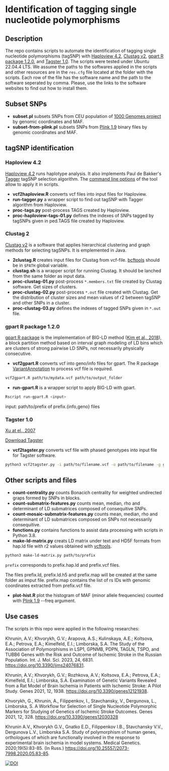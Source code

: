 # Identification of tagging single nucleotide polymorphisms 

## Description

The repo contains scripts to automate the identification of tagging single nucleotide polymorphisms (tagSNP) with [Haploview 4.2](https://www.broadinstitute.org/haploview/haploview), [Clustag v2](https://www.engineeringletters.com/editors/SIAO/CLUSTAG/CLUSTAG.htm), [gpart R package 1.2.0](https://bioconductor.riken.jp/packages/3.9/bioc/html/gpart.html), and [Tagster 1.0](https://www.niehs.nih.gov/research/resources/software/epidemiology/tagster). The scripts were tested under Ubuntu 22.04.4 LTS. We assume the paths to the softwares applied in the scripts and other resources are in the `res.cfg` file located at the folder with the scripts. Each row of the file has the software name and the path to the software seperated by comma. Please, use the links to the software websites to find out how to install them.

## Subset SNPs 

* **subset.pl** subsets SNPs from CEU population of [1000 Genomes project](https://www.internationalgenome.org) by genomic coordinates and MAF.
* **subset-from-plink.pl** subsets SNPs from [Plink 1.9](https://www.cog-genomics.org/plink) binary files by genomic coordinates and MAF.

## tagSNP identification 

### Haploview 4.2

[Haploview 4.2](https://www.broadinstitute.org/haploview/haploview) runs haplotype analysis. It also implements Paul de Bakker's [Tagger](https://software.broadinstitute.org/mpg/tagger/) tagSNP selection algorithm. The [command line options](https://www.broadinstitute.org/haploview/chapter-3-command-line-options) of the tool allow to apply it in scripts. 

* **vcf2haploview.R** converts vcf files into input files for Haploview.
* **run-tagger.py** a wrapper script to find out tagSNP with Tagger algorithm from Haploview. 
* **proc-tags.py** post-process TAGS created by Haploview.
* **proc-haploview-tags-01.py** defines the indexes of SNPs tagged by tagSNPs given in ped.TAGS file created by Haploview. 

### Clustag 2

[Clustag v2](https://www.engineeringletters.com/editors/SIAO/CLUSTAG/CLUSTAG.htm) is a software that applies hierarchical clustering and graph methods for selecting tagSNPs. It is emplemented in Java.

* **2clustag.R** creates input files for Clustag from vcf-file. [bcftools](https://samtools.github.io/bcftools) should be in `$PATH` global variable. 
* **clustag.sh** is a wrapper script for running Clustag. It should be lanched from the same folder as input data.
* **proc-clustag-01.py** post-process `*.members.txt` file created by Clustag software. Get sizes of clusters. 
* **proc-clustag-02.py** post-process `*.out` file created with Clustag. Get the distribution of cluster sizes and mean values of r2 between tagSNP and other SNPs in a cluster.
* **proc-clustag-03.py** defines the indexes of tagged SNPs given in `*.out` file. 
 
### gpart R package 1.2.0

[gpart R package](https://bioconductor.riken.jp/packages/3.9/bioc/html/gpart.html) is the implementation of BIG-LD method ([Kim et al., 2018](https://academic.oup.com/bioinformatics/article/34/3/388/4282661)), a block partition method based on interval graph modeling of LD bins which are clusters of strong pairwise LD SNPs, not necessarily physically consecutive.

* **vcf2gpart.R** converts vcf into geno/info files for gpart. The R package [VariantAnnotation](https://www.bioconductor.org/packages/release/bioc/html/VariantAnnotation.html) to process vcf file is required.

```bash
vcf2gpart.R path/to/mydata.vcf path/to/output_folder
```
* **run-gpart.R** is a wrapper script to apply BIG-LD with gpart.  

```bash
Rscript run-gpart.R <input>
```
input: path/to/prefix of prefix.{info,geno} files

### Tagster 1.0

[Xu at el., 2007](https://www.ncbi.nlm.nih.gov/pmc/articles/PMC2782964/)

[Download Tagster](https://www.niehs.nih.gov/research/resources/software/epidemiology/tagster)

* **vcf2tagster.py** converts vcf file with phased genotypes into input file for Tagster software.

```bash
python3 vcf2tagster.py -i path/to/filename.vcf -o path/to/filename -g gene_name
```

## Other scripts and files

* **count-centrality.py** counts Bonacich centrality for weighted undirected graps formed by SNPs in blocks.
* **count-submatrix-features.py** counts mean, median, rho and determinant of LD submatrices composed of consequitive SNPs.
* **count-mosaic-submatrix-features.py** counts mean, median, rho and determinant of LD submatrices composed on SNPs not necessarily consequitive.   
* **functions.py** contains functions to assist data processing with scripts in Python 3.8.
* **make-ld-matrix.py** creats LD matrix under text and HD5F formats from hap.ld file with r2 values obtained with [vcftools](https://vcftools.github.io/index.html). 

```bash
python3 make-ld-matrix.py path/to/prefix

``` 
`prefix` corresponds to prefix.hap.ld and prefix.vcf files. 

The files prefix.ld, prefix.ld.h5 and prefix.map will be created at the same folder as imput file. prefix.map contains the list of rs IDs with genomic coordinates extracted from prefix.vcf file. 

* **plot-hist.R** plot the histogram of MAF (minor allele frequencies) counted with [Plink 1.9](https://www.cog-genomics.org/plink/) --freq argument.

## Use cases

The scripts in this repo were applied in the following researches:

Khrunin, A.V.; Khvorykh, G.V.; Arapova, A.S.; Kulinskaya, A.E.; Koltsova, E.A.; Petrova, E.A.; Kimelfeld, E.I.; Limborska, S.A. The Study of the Association of Polymorphisms in LSP1, GPNMB, PDPN, TAGLN, TSPO, and TUBB6 Genes with the Risk and Outcome of Ischemic Stroke in the Russian Population. Int. J. Mol. Sci. 2023, 24, 6831. https://doi.org/10.3390/ijms24076831.

Khrunin, A.V.; Khvorykh, G.V.; Rozhkova, A.V.; Koltsova, E.A.; Petrova, E.A.; Kimelfeld, E.I.; Limborska, S.A. Examination of Genetic Variants Revealed from a Rat Model of Brain Ischemia in Patients with Ischemic Stroke: A Pilot Study. Genes 2021, 12, 1938. https://doi.org/10.3390/genes12121938.

Khvorykh, G., Khrunin, A., Filippenkov, I., Stavchansky, V., Dergunova, L., Limborska, S. A Workflow for Selection of Single Nucleotide Polymorphic Markers for Studying of Genetics of Ischemic Stroke Outcomes. Genes 2021, 12, 328. https://doi.org/10.3390/genes12030328 

Khrunin A.V., Khvorykh G.V., Gnatko E.D., Filippenkov I.B., Stavchansky V.V., Dergunova L.V., Limborska S.A. Study of polymorphism of human genes, orthologues of which are functionally involved in the response to experimental brain ischemia in model systems. Medical Genetics. 2020;19(5):83-85. (In Russ.) https://doi.org/10.25557/2073-7998.2020.05.83-85.

[![DOI](https://zenodo.org/badge/DOI/10.5281/zenodo.12801392.svg)](https://doi.org/10.5281/zenodo.12801392)
